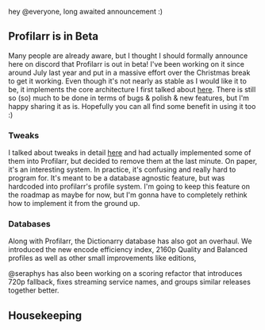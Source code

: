 hey @everyone, long awaited announcement :)

## Profilarr is in Beta

Many people are already aware, but I thought I should formally announce here on discord that Profilarr is out in beta! I've been working on it since around July last year and put in a massive effort over the Christmas break to get it working. Even though it's not nearly as stable as I would like it to be, it implements the core architecture I first talked about [here](https://dictionarry.dev/devlog/architecture_overhaul). There is still so (so) much to be done in terms of bugs & polish & new features, but I'm happy sharing it as is. Hopefully you can all find some benefit in using it too :)

### Tweaks

I talked about tweaks in detail [here](https://dictionarry.dev/devlog/profile_tweaks) and had actually implemented some of them into Profilarr, but decided to remove them at the last minute. On paper, it's an interesting system. In practice, it's confusing and really hard to program for. It's meant to be a database agnostic feature, but was hardcoded into profilarr's profile system. I'm going to keep this feature on the roadmap as maybe for now, but I'm gonna have to completely rethink how to implement it from the ground up. 

### Databases

Along with Profilarr, the Dictionarry database has also got an overhaul. We introduced the new encode efficiency index, 2160p Quality and Balanced profiles as well as other small improvements like editions,

@seraphys has also been working on a scoring refactor that introduces 720p fallback, fixes streaming service names, and groups similar releases together better. 



## Housekeeping

